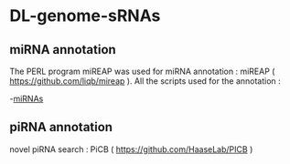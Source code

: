 # DL-genome-sRNAs

## miRNA annotation
The PERL program miREAP was used for miRNA annotation : miREAP ( https://github.com/liqb/mireap ).
All the scripts used for the annotation :

-[miRNAs](https://github.com/pepap/DL-genome-sRNAs/tree/main/miRNAs)

## piRNA annotation
novel piRNA search : PiCB ( https://github.com/HaaseLab/PICB )
